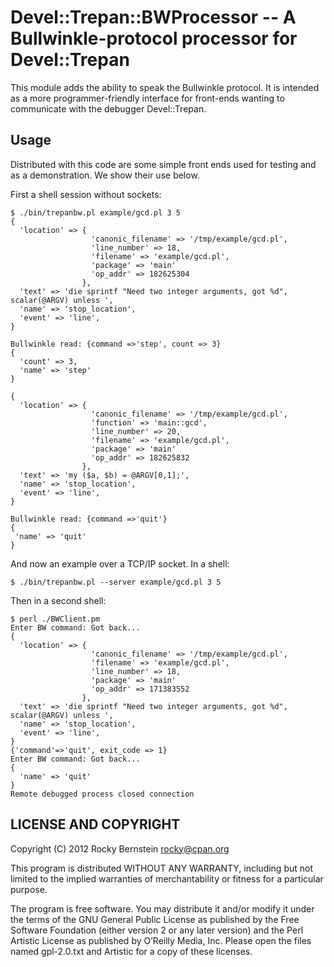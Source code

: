 Devel::Trepan::BWProcessor -- A Bullwinkle-protocol processor for Devel::Trepan
====================================

This module adds the ability to speak the Bullwinkle protocol. It is
intended as a more programmer-friendly interface for front-ends
wanting to communicate with the debugger Devel::Trepan.

## Usage

Distributed with this code are some simple front ends used for testing and as a demonstration. We show their use below. 

First a shell session without sockets: 

    $ ./bin/trepanbw.pl example/gcd.pl 3 5
    {
      'location' => {
                      'canonic_filename' => '/tmp/example/gcd.pl',
                      'line_number' => 18,
                      'filename' => 'example/gcd.pl',
                      'package' => 'main'
                      'op_addr' => 182625304
                    },
      'text' => 'die sprintf "Need two integer arguments, got %d", scalar(@ARGV) unless ',
      'name' => 'stop_location',
      'event' => 'line',
    }

    Bullwinkle read: {command =>'step', count => 3}
    {
      'count' => 3,
      'name' => 'step'
    }
    
    {
      'location' => {
                      'canonic_filename' => '/tmp/example/gcd.pl',
                      'function' => 'main::gcd',
                      'line_number' => 20,
                      'filename' => 'example/gcd.pl',
                      'package' => 'main'
                      'op_addr' => 182625832
                    },
      'text' => 'my ($a, $b) = @ARGV[0,1];',
      'name' => 'stop_location',
      'event' => 'line',
    }

    Bullwinkle read: {command =>'quit'}
    {
     'name' => 'quit'
    }


And now an example over a TCP/IP socket. In a shell: 

    $ ./bin/trepanbw.pl --server example/gcd.pl 3 5

Then in a second shell: 

    $ perl ./BWClient.pm 
    Enter BW command: Got back...
    {
      'location' => {
                      'canonic_filename' => '/tmp/example/gcd.pl',
                      'filename' => 'example/gcd.pl',
                      'line_number' => 18,
                      'package' => 'main'
                      'op_addr' => 171383552
                    },
      'text' => 'die sprintf "Need two integer arguments, got %d", scalar(@ARGV) unless ',
      'name' => 'stop_location',
      'event' => 'line',
    }
    {'command'=>'quit', exit_code => 1}
    Enter BW command: Got back...
    {
      'name' => 'quit'
    }
    Remote debugged process closed connection

   
    

LICENSE AND COPYRIGHT
---------------------

Copyright (C) 2012 Rocky Bernstein <rocky@cpan.org>

This program is distributed WITHOUT ANY WARRANTY, including but not
limited to the implied warranties of merchantability or fitness for a
particular purpose.

The program is free software. You may distribute it and/or modify it
under the terms of the GNU General Public License as published by the
Free Software Foundation (either version 2 or any later version) and
the Perl Artistic License as published by O’Reilly Media, Inc. Please
open the files named gpl-2.0.txt and Artistic for a copy of these
licenses.
